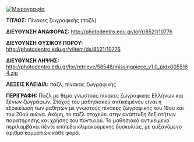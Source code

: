 [![Μικρογραφία](http://photodentro.edu.gr/lor/retrieve/58546/missingpiece_v1.0.zip.jpg)](http://photodentro.edu.gr/lor/r/8521/10776)

**ΤΙΤΛΟΣ:** Πίνακες ζωγραφικής (παζλ)

**ΔΙΕΥΘΥΝΣΗ ΑΝΑΦΟΡΑΣ:** http://photodentro.edu.gr/lor/r/8521/10776

**ΔΙΕΥΘΥΝΣΗ ΦΥΣΙΚΟΥ ΠΟΡΟΥ:** http://photodentro.edu.gr/v/item/ds/8521/10776

**ΔΙΕΥΘΥΝΣΗ ΛΗΨΗΣ:** http://photodentro.edu.gr/lor/retrieve/58548/missingpiece_v1.0_pidx0055164.zip

**ΛΕΞΕΙΣ ΚΛΕΙΔΙΑ:** παζλ, πίνακας ζωγραφικής

**ΠΕΡΙΓΡΑΦΗ:** Παζλ με θέμα γνωστούς πίνακες ζωγραφικής Ελλήνων και ξένων ζωγράφων. Στόχος του μαθησιακού αντικειμένου είναι η εξοικείωση των μαθητών με γνωστούς πίνακες ζωγραφικής του 19ου και του 20ού αιώνα. Ακόμη, το παζλ στοχεύει στην ανάπτυξη δεξιοτήτων παρατήρησης και χρήσης του ποντικιού.
Το μαθησιακό αντικείμενο περιλαμβάνει πέντε επίπεδα κλιμακούμενης δυσκολίας, με αυξανόμενο αριθμό κομματιών κάθε φορά.
